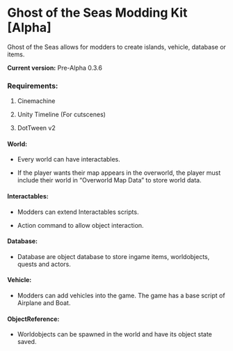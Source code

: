 # Ghost of the Seas Modding Kit [Alpha]

Ghost of the Seas allows for modders to create islands, vehicle, database or items.

**Current version:** Pre-Alpha 0.3.6

### Requirements:

1. Cinemachine

2. Unity Timeline (For cutscenes)

3. DotTween v2



#### World:

-	Every world can have interactables.

-	If the player wants their map appears in the overworld, the player must include their world in “Overworld Map Data” to store world data.

#### Interactables:

-	Modders can extend Interactables scripts.

-	Action command to allow object interaction.

#### Database:

-	Database are object database to store ingame items, worldobjects, quests and actors.

#### Vehicle:

-	Modders can add vehicles into the game. The game has a base script of Airplane and Boat.

#### ObjectReference:

-	Worldobjects can be spawned in the world and have its object state saved.
